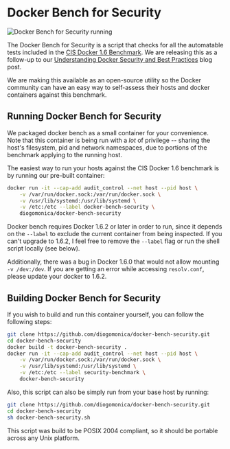 # Docker Bench for Security

![Docker Bench for Security running](https://github.com/diogomonica/docker-bench-security/raw/master/benchmark_log.png?raw=true "Docker Bench for Security running")

The Docker Bench for Security is a script that checks for all the automatable tests included in the [CIS Docker 1.6 Benchmark](https://benchmarks.cisecurity.org/tools2/docker/CIS_Docker_1.6_Benchmark_v1.0.0.pdf). We are releasing this as a follow-up to our [Understanding Docker Security and Best Practices](https://blog.docker.com/2015/05/understanding-docker-security-and-best-practices/) blog post.

We are making this available as an open-source utility so the Docker community can have an easy way to self-assess their hosts and docker containers against this benchmark.

## Running Docker Bench for Security

We packaged docker bench as a small container for your convenience. Note that this container is being run with a *lot* of privilege -- sharing the host's filesystem, pid and network namespaces, due to portions of the benchmark applying to the running host.

The easiest way to run your hosts against the CIS Docker 1.6 benchmark is by running our pre-built container:

```sh
docker run -it --cap-add audit_control --net host --pid host \
    -v /var/run/docker.sock:/var/run/docker.sock \
    -v /usr/lib/systemd:/usr/lib/systemd \
    -v /etc:/etc --label docker-bench-security \
    diogomonica/docker-bench-security
```

Docker bench requires Docker 1.6.2 or later in order to run, since it depends on the `--label` to exclude the current container from being inspected. If you can't upgrade to 1.6.2, I feel free to remove the `--label` flag or run the shell script locally (see below).

Additionally, there was a bug in Docker 1.6.0 that would not allow mounting `-v /dev:/dev`. If you are getting an error while accessing `resolv.conf`, please update your docker to 1.6.2.

## Building Docker Bench for Security

If you wish to build and run this container yourself, you can follow the following steps:

```sh
git clone https://github.com/diogomonica/docker-bench-security.git
cd docker-bench-security
docker build -t docker-bench-security .
docker run -it --cap-add audit_control --net host --pid host \
    -v /var/run/docker.sock:/var/run/docker.sock \
    -v /usr/lib/systemd:/usr/lib/systemd \
    -v /etc:/etc --label security-benchmark \
    docker-bench-security
```

Also, this script can also be simply run from your base host by running:

```sh
git clone https://github.com/diogomonica/docker-bench-security.git
cd docker-bench-security
sh docker-bench-security.sh
```

This script was build to be POSIX 2004 compliant, so it should be portable across any Unix platform.
